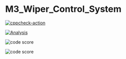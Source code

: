 # M3_Wiper_Control_System

[![cppcheck-action](https://github.com/sahithreddychalla/M3_Wiper_Control_System/actions/workflows/c-cpp.yml/badge.svg)](https://github.com/sahithreddychalla/M3_Wiper_Control_System/actions/workflows/c-cpp.yml)

[![Analysis](https://github.com/sahithreddychalla/M3_Wiper_Control_System/actions/workflows/Analysis.yml/badge.svg)](https://github.com/sahithreddychalla/M3_Wiper_Control_System/actions/workflows/Analysis.yml)

![code score](https://api.codiga.io/project/33480/score/svg)

![code score](https://api.codiga.io/project/33480/status/svg)
